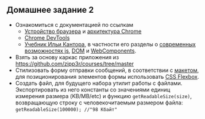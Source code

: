 ## Домашнее задание 2

- Ознакомиться с документацией по ссылкам
   - [Устройство браузера](https://html5rocks.appspot.com/en/tutorials/internals/howbrowserswork/) и [архитектура Chrome](https://developers.google.com/web/updates/2018/09/inside-browser-part1)
   - [Chrome DevTools](https://developers.google.com/web/tools/chrome-devtools/)
   - [Учебник Ильи Кантора](http://learn.javascript.ru/js), в частности его разделы о [современных возможностях js](http://learn.javascript.ru/es-modern), [DOM](https://learn.javascript.ru/document) и [WebComponents](https://learn.javascript.ru/webcomponents).
- Взять за основу каркас приложения из https://github.com/zipp3r/courses/tree/master
- Стилизовать форму отправки сообщений, в соответствии с [макетом](https://scene.zeplin.io/project/5b9a4b6aae5aa72171a8e5cf/screen/5b9a4b81fc8e9e51e96b6067), для позиционирования элементов формы использовать [CSS Flexbox](https://developer.mozilla.org/ru/docs/Web/CSS/flex).
- Создать файл, для будущего набора утилит работы с файлами. Экспортировать из него константы со значениями единиц измерения размера (KB/MB/etc) и функцию `getReadableSize(size)`, возвращающую строку с человекочитаемым размером файла: `getReadableSize(100000); //"98 Кбайт"`
